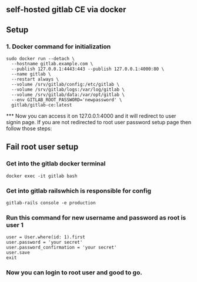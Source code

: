 ## self-hosted gitlab CE via docker

## Setup

### 1. Docker command for initialization
```
sudo docker run --detach \
  --hostname gitlab.example.com \
  --publish 127.0.0.1:4443:443 --publish 127.0.0.1:4000:80 \
  --name gitlab \
  --restart always \
  --volume /srv/gitlab/config:/etc/gitlab \
  --volume /srv/gitlab/logs:/var/log/gitlab \
  --volume /srv/gitlab/data:/var/opt/gitlab \
  --env GITLAB_ROOT_PASSWORD='newpassword' \
  gitlab/gitlab-ce:latest
```

*** Now you can access it on 127.0.0.1:4000 and it will redirect to user signin page. If you are not redirected to root user password setup page then follow those steps:

## Fail root user setup
### Get into the gitlab docker terminal
```
docker exec -it gitlab bash 
```

### Get into gitlab railswhich is responsible for config
```
gitlab-rails console -e production
```
### Run this command for new username and password as root is user 1
```
user = User.where(id: 1).first
user.password = 'your secret'
user.password_confirmation = 'your secret'
user.save
exit
```

### Now you can login to root user and good to go.
